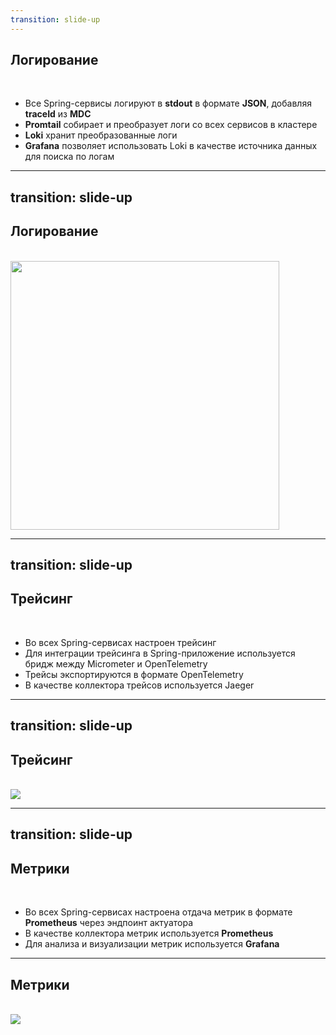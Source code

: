 ```yaml
---
transition: slide-up
---
```


## Логирование
<br>

- Все Spring-сервисы логируют в **stdout** в формате **JSON**, добавляя **traceId** из **MDC**
- **Promtail** собирает и преобразует логи со всех сервисов в кластере
- **Loki** хранит преобразованные логи
- **Grafana** позволяет использовать Loki в качестве источника данных для поиска по логам

---
transition: slide-up
---

## Логирование
<br>

<img src="/loki.png" style="height: 430px;">

---
transition: slide-up
---

## Трейсинг
<br>

- Во всех Spring-сервисах настроен трейсинг
- Для интеграции трейсинга в Spring-приложение используется бридж между Micrometer и OpenTelemetry
- Трейсы экспортируются в формате OpenTelemetry
- В качестве коллектора трейсов используется Jaeger

---
transition: slide-up
---

## Трейсинг

<br>
<img src="/jaeger-ui.png">


---
transition: slide-up
---

## Метрики
<br>

- Во всех Spring-сервисах настроена отдача метрик в формате **Prometheus** через эндпоинт актуатора
- В качестве коллектора метрик используется **Prometheus**
- Для анализа и визуализации метрик используется **Grafana**

---

## Метрики

<br>
<img src="/prometheus.png">
